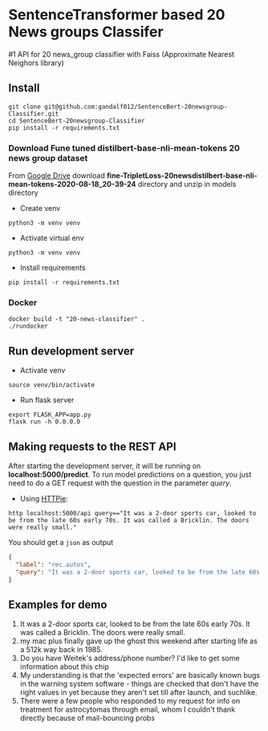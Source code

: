 # SentenceTransformer based 20 News groups Classifer

#1 API for 20 news_group classifier with Faiss (Approximate Nearest Neighors library)

## Install

```shell
git clone git@github.com:gandalf012/SentenceBert-20newsgroup-Classifier.git
cd SentenceBert-20newsgroup-Classifier
pip install -r requirements.txt
```
### Download Fune tuned **distilbert-base-nli-mean-tokens** 20 news group dataset
From [Google Drive](https://drive.google.com/drive/folders/1iOgIA4WQOIl5Ao2NPN2swBGc9BiZLde4)
download **fine-TripletLoss-20newsdistilbert-base-nli-mean-tokens-2020-08-18_20-39-24** directory and unzip in models directory

* Create venv
```shell
python3 -m venv venv
```
* Activate virtual env
```shell
python3 -m venv venv
```
* Install requirements
```shell
pip install -r requirements.txt
```
### Docker
```
docker build -t "20-news-classifier" .
./rundocker
```

## Run development server

* Activate venv
```shell
source venv/bin/activate
```

* Run flask server
```shell
export FLASK_APP=app.py
flask run -h 0.0.0.0
```

## Making requests to the REST API

After starting the development server, it will be running on **localhost:5000/predict**.
To run model predictions on a question, you just need to do a GET request with the question in the parameter _query_.


* Using [HTTPie](https://httpie.org/):

```shell
http localhost:5000/api query=="It was a 2-door sports car, looked to be from the late 60s early 70s. It was called a Bricklin. The doors were really small."
```
You should get a `json` as output
```json
{
  "label": "rec.autos",
  "query": "It was a 2-door sports car, looked to be from the late 60s early 70s. It was called a Bricklin. The doors were really small."
}
```

## Examples for demo

1. It was a 2-door sports car, looked to be from the late 60s early 70s. It was called a Bricklin. The doors were really small. 
2. my mac plus finally gave up the ghost this weekend after starting life as a 512k way back in 1985.
3. Do you have Weitek's address/phone number?  I'd like to get some information about this chip
4. My understanding is that the 'expected errors' are basically known bugs in the warning system software - things are checked that don't have the right values in yet because they aren't set till after launch, and suchlike.
5. There were a few people who responded to my request for info on treatment for astrocytomas through email, whom I couldn't thank directly because of mail-bouncing probs 